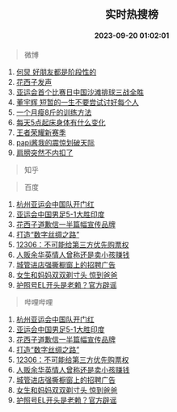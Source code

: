<div align="center"><h2>实时热搜榜</h2><h4>2023-09-20 01:02:01</h4></div>

> 微博  

1. [何炅 好朋友都是阶段性的](https://s.weibo.com/weibo?q=%E4%BD%95%E7%82%85%20%E5%A5%BD%E6%9C%8B%E5%8F%8B%E9%83%BD%E6%98%AF%E9%98%B6%E6%AE%B5%E6%80%A7%E7%9A%84&t=31&band_rank=1&Refer=top)<br />
2. [花西子发声](https://s.weibo.com/weibo?q=%23%E8%8A%B1%E8%A5%BF%E5%AD%90%E5%8F%91%E5%A3%B0%23&t=31&band_rank=2&Refer=top)<br />
3. [亚运会首个比赛日中国沙滩排球三战全胜](https://s.weibo.com/weibo?q=%23%E4%BA%9A%E8%BF%90%E4%BC%9A%E9%A6%96%E4%B8%AA%E6%AF%94%E8%B5%9B%E6%97%A5%E4%B8%AD%E5%9B%BD%E6%B2%99%E6%BB%A9%E6%8E%92%E7%90%83%E4%B8%89%E6%88%98%E5%85%A8%E8%83%9C%23&t=31&band_rank=3&Refer=top)<br />
4. [董宇辉 短暂的一生不要尝试讨好每个人](https://s.weibo.com/weibo?q=%E8%91%A3%E5%AE%87%E8%BE%89%20%E7%9F%AD%E6%9A%82%E7%9A%84%E4%B8%80%E7%94%9F%E4%B8%8D%E8%A6%81%E5%B0%9D%E8%AF%95%E8%AE%A8%E5%A5%BD%E6%AF%8F%E4%B8%AA%E4%BA%BA&t=31&band_rank=4&Refer=top)<br />
5. [一个月瘦8斤的训练方法](https://s.weibo.com/weibo?q=%E4%B8%80%E4%B8%AA%E6%9C%88%E7%98%A68%E6%96%A4%E7%9A%84%E8%AE%AD%E7%BB%83%E6%96%B9%E6%B3%95&t=31&band_rank=5&Refer=top)<br />
6. [每天5点起床身体有什么变化](https://s.weibo.com/weibo?q=%E6%AF%8F%E5%A4%A95%E7%82%B9%E8%B5%B7%E5%BA%8A%E8%BA%AB%E4%BD%93%E6%9C%89%E4%BB%80%E4%B9%88%E5%8F%98%E5%8C%96&t=31&band_rank=6&Refer=top)<br />
7. [王者荣耀新赛季](https://s.weibo.com/weibo?q=%E7%8E%8B%E8%80%85%E8%8D%A3%E8%80%80%E6%96%B0%E8%B5%9B%E5%AD%A3&t=31&band_rank=7&Refer=top)<br />
8. [papi酱我的震惊划破天际](https://s.weibo.com/weibo?q=%23papi%E9%85%B1%E6%88%91%E7%9A%84%E9%9C%87%E6%83%8A%E5%88%92%E7%A0%B4%E5%A4%A9%E9%99%85%23&t=31&band_rank=8&Refer=top)<br />
9. [肩膀突然不内扣了](https://s.weibo.com/weibo?q=%E8%82%A9%E8%86%80%E7%AA%81%E7%84%B6%E4%B8%8D%E5%86%85%E6%89%A3%E4%BA%86&t=31&band_rank=9&Refer=top)<br />

> 知乎  


> 百度  

1. [杭州亚运会中国队开门红](https://www.baidu.com/s?wd=%E6%9D%AD%E5%B7%9E%E4%BA%9A%E8%BF%90%E4%BC%9A%E4%B8%AD%E5%9B%BD%E9%98%9F%E5%BC%80%E9%97%A8%E7%BA%A2&sa=fyb_news&rsv_dl=fyb_news)<br />
2. [亚运会中国男足5-1大胜印度](https://www.baidu.com/s?wd=%E4%BA%9A%E8%BF%90%E4%BC%9A%E4%B8%AD%E5%9B%BD%E7%94%B7%E8%B6%B35-1%E5%A4%A7%E8%83%9C%E5%8D%B0%E5%BA%A6&sa=fyb_news&rsv_dl=fyb_news)<br />
3. [花西子道歉信一半篇幅宣传品牌](https://www.baidu.com/s?wd=%E8%8A%B1%E8%A5%BF%E5%AD%90%E9%81%93%E6%AD%89%E4%BF%A1%E4%B8%80%E5%8D%8A%E7%AF%87%E5%B9%85%E5%AE%A3%E4%BC%A0%E5%93%81%E7%89%8C&sa=fyb_news&rsv_dl=fyb_news)<br />
4. [打造“数字丝绸之路”](https://www.baidu.com/s?wd=%E6%89%93%E9%80%A0%E2%80%9C%E6%95%B0%E5%AD%97%E4%B8%9D%E7%BB%B8%E4%B9%8B%E8%B7%AF%E2%80%9D&sa=fyb_news&rsv_dl=fyb_news)<br />
5. [12306：不可能给第三方优先购票权](https://www.baidu.com/s?wd=12306%EF%BC%9A%E4%B8%8D%E5%8F%AF%E8%83%BD%E7%BB%99%E7%AC%AC%E4%B8%89%E6%96%B9%E4%BC%98%E5%85%88%E8%B4%AD%E7%A5%A8%E6%9D%83&sa=fyb_news&rsv_dl=fyb_news)<br />
6. [人贩余华英情人曾称还是卖小孩赚钱](https://www.baidu.com/s?wd=%E4%BA%BA%E8%B4%A9%E4%BD%99%E5%8D%8E%E8%8B%B1%E6%83%85%E4%BA%BA%E6%9B%BE%E7%A7%B0%E8%BF%98%E6%98%AF%E5%8D%96%E5%B0%8F%E5%AD%A9%E8%B5%9A%E9%92%B1&sa=fyb_news&rsv_dl=fyb_news)<br />
7. [城管进店强撕橱窗上的招聘广告](https://www.baidu.com/s?wd=%E5%9F%8E%E7%AE%A1%E8%BF%9B%E5%BA%97%E5%BC%BA%E6%92%95%E6%A9%B1%E7%AA%97%E4%B8%8A%E7%9A%84%E6%8B%9B%E8%81%98%E5%B9%BF%E5%91%8A&sa=fyb_news&rsv_dl=fyb_news)<br />
8. [女生和妈妈双双剃寸头 惊到爸爸](https://www.baidu.com/s?wd=%E5%A5%B3%E7%94%9F%E5%92%8C%E5%A6%88%E5%A6%88%E5%8F%8C%E5%8F%8C%E5%89%83%E5%AF%B8%E5%A4%B4+%E6%83%8A%E5%88%B0%E7%88%B8%E7%88%B8&sa=fyb_news&rsv_dl=fyb_news)<br />
9. [护照号EL开头是老赖？官方辟谣](https://www.baidu.com/s?wd=%E6%8A%A4%E7%85%A7%E5%8F%B7EL%E5%BC%80%E5%A4%B4%E6%98%AF%E8%80%81%E8%B5%96%EF%BC%9F%E5%AE%98%E6%96%B9%E8%BE%9F%E8%B0%A3&sa=fyb_news&rsv_dl=fyb_news)<br />

> 哔哩哔哩  

1. [杭州亚运会中国队开门红](https://www.baidu.com/s?wd=%E6%9D%AD%E5%B7%9E%E4%BA%9A%E8%BF%90%E4%BC%9A%E4%B8%AD%E5%9B%BD%E9%98%9F%E5%BC%80%E9%97%A8%E7%BA%A2&sa=fyb_news&rsv_dl=fyb_news)<br />
2. [亚运会中国男足5-1大胜印度](https://www.baidu.com/s?wd=%E4%BA%9A%E8%BF%90%E4%BC%9A%E4%B8%AD%E5%9B%BD%E7%94%B7%E8%B6%B35-1%E5%A4%A7%E8%83%9C%E5%8D%B0%E5%BA%A6&sa=fyb_news&rsv_dl=fyb_news)<br />
3. [花西子道歉信一半篇幅宣传品牌](https://www.baidu.com/s?wd=%E8%8A%B1%E8%A5%BF%E5%AD%90%E9%81%93%E6%AD%89%E4%BF%A1%E4%B8%80%E5%8D%8A%E7%AF%87%E5%B9%85%E5%AE%A3%E4%BC%A0%E5%93%81%E7%89%8C&sa=fyb_news&rsv_dl=fyb_news)<br />
4. [打造“数字丝绸之路”](https://www.baidu.com/s?wd=%E6%89%93%E9%80%A0%E2%80%9C%E6%95%B0%E5%AD%97%E4%B8%9D%E7%BB%B8%E4%B9%8B%E8%B7%AF%E2%80%9D&sa=fyb_news&rsv_dl=fyb_news)<br />
5. [12306：不可能给第三方优先购票权](https://www.baidu.com/s?wd=12306%EF%BC%9A%E4%B8%8D%E5%8F%AF%E8%83%BD%E7%BB%99%E7%AC%AC%E4%B8%89%E6%96%B9%E4%BC%98%E5%85%88%E8%B4%AD%E7%A5%A8%E6%9D%83&sa=fyb_news&rsv_dl=fyb_news)<br />
6. [人贩余华英情人曾称还是卖小孩赚钱](https://www.baidu.com/s?wd=%E4%BA%BA%E8%B4%A9%E4%BD%99%E5%8D%8E%E8%8B%B1%E6%83%85%E4%BA%BA%E6%9B%BE%E7%A7%B0%E8%BF%98%E6%98%AF%E5%8D%96%E5%B0%8F%E5%AD%A9%E8%B5%9A%E9%92%B1&sa=fyb_news&rsv_dl=fyb_news)<br />
7. [城管进店强撕橱窗上的招聘广告](https://www.baidu.com/s?wd=%E5%9F%8E%E7%AE%A1%E8%BF%9B%E5%BA%97%E5%BC%BA%E6%92%95%E6%A9%B1%E7%AA%97%E4%B8%8A%E7%9A%84%E6%8B%9B%E8%81%98%E5%B9%BF%E5%91%8A&sa=fyb_news&rsv_dl=fyb_news)<br />
8. [女生和妈妈双双剃寸头 惊到爸爸](https://www.baidu.com/s?wd=%E5%A5%B3%E7%94%9F%E5%92%8C%E5%A6%88%E5%A6%88%E5%8F%8C%E5%8F%8C%E5%89%83%E5%AF%B8%E5%A4%B4+%E6%83%8A%E5%88%B0%E7%88%B8%E7%88%B8&sa=fyb_news&rsv_dl=fyb_news)<br />
9. [护照号EL开头是老赖？官方辟谣](https://www.baidu.com/s?wd=%E6%8A%A4%E7%85%A7%E5%8F%B7EL%E5%BC%80%E5%A4%B4%E6%98%AF%E8%80%81%E8%B5%96%EF%BC%9F%E5%AE%98%E6%96%B9%E8%BE%9F%E8%B0%A3&sa=fyb_news&rsv_dl=fyb_news)<br />
